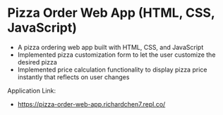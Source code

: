 # Pizza Order Web App (HTML, CSS, JavaScript)
- A pizza ordering web app built with HTML, CSS, and JavaScript
- Implemented pizza customization form to let the user customize the desired pizza
- Implemented price calculation functionality to display pizza price instantly that reflects on user changes

Application Link:
- https://pizza-order-web-app.richardchen7.repl.co/
